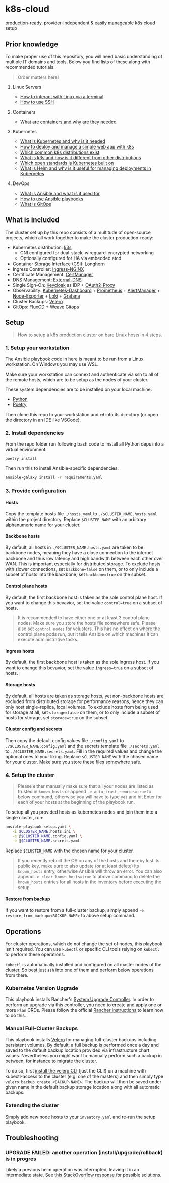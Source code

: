# k8s-cloud

production-ready, provider-independent & easily manageable k8s cloud setup

## Prior knowledge

To make proper use of this repository, you will need basic understanding of multiple IT domains and tools. Below you find lists of these along with recommended tutorials.

> Order matters here!

1. Linux Servers

   - [How to interact with Linux via a terminal](https://www.digitalocean.com/community/tutorials/an-introduction-to-linux-basics)
   - [How to use SSH](https://www.digitalocean.com/community/tutorials/how-to-use-ssh-to-connect-to-a-remote-server)

2. Containers

   - [What are containers and why are they needed](https://www.docker.com/resources/what-container/)

3. Kubernetes

   - [What is Kubernetes and why is it needed](https://kubernetes.io/docs/concepts/overview/)
   - [How to deploy and manage a simple web app with k8s](https://kubernetes.io/docs/tutorials/kubernetes-basics/)
   - [Which common k8s distributions exist](https://kubernetes.io/partners/#conformance)
   - [What is k3s and how is it different from other distributions](https://docs.k3s.io/)
   - [Which open standards is Kubernetes built on](https://medium.com/devops-mojo/kubernetes-open-standards-oci-cri-cni-csi-smi-cpi-overview-what-is-k8s-open-standards-introduction-a860905af6f7)
   - [What is Helm and why is it useful for managing deployments in Kubernetes](https://tanzu.vmware.com/developer/guides/helm-what-is/)

4. DevOps

   - [What is Ansible and what is it used for](https://dev.to/grayhat/devops-101-introduction-to-ansible-1n64)
   - [How to use Ansible playbooks](https://www.tutorialworks.com/ansible-run-playbook/)
   - [What is GitOps](https://www.weave.works/blog/what-is-gitops-really)

## What is included

The cluster set up by this repo consists of a multitude of open-source projects, which all work together to make the cluster production-ready:

- Kubernetes distribution: [k3s](https://github.com/k3s-io/k3s)
  - CNI configured for dual-stack, wireguard-encrypted networking
  - Optionally configured for HA via embedded etcd
- Container Storage Interface (CSI): [Longhorn](https://github.com/longhorn/longhorn)
- Ingress Controller: [Ingress-NGINX](https://github.com/kubernetes/ingress-nginx)
- Certificate Management: [CertManager](https://github.com/cert-manager/cert-manager)
- DNS Management: [External-DNS](https://github.com/kubernetes-sigs/external-dns)
- Single Sign-On: [Keycloak](https://github.com/keycloak/keycloak) as IDP + [OAuth2-Proxy](https://github.com/oauth2-proxy/oauth2-proxy)
- Observability: [Kubernetes-Dashboard](https://github.com/kubernetes/dashboard) + [Prometheus](https://github.com/prometheus/prometheus) + [AlertManager](https://github.com/prometheus/alertmanager) + [Node-Exporter](https://github.com/prometheus/node_exporter) + [Loki](https://github.com/grafana/loki) + [Grafana](https://github.com/grafana/grafana)
- Cluster Backups: [Velero](https://github.com/vmware-tanzu/velero)
- GitOps: [FluxCD](https://github.com/fluxcd/flux2) + [Weave Gitops](https://github.com/weaveworks/weave-gitops)

## Setup

> How to setup a k8s production cluster on bare Linux hosts in 4 steps.

### 1. Setup your workstation

The Ansible playbook code in here is meant to be run from a Linux workstation. On Windows you may use WSL.

Make sure your workstation can connext and authenticate via ssh to all of the remote hosts, which are to be setup as the nodes of your cluster.

These system dependencies are to be installed on your local machine.

- [Python](https://www.python.org/downloads/)
- [Poetry](https://python-poetry.org)

Then clone this repo to your workstation and `cd` into its directory (or open the directory in an IDE like VSCode).

### 2. Install dependencies

From the repo folder run following bash code to install all Python deps into a virtual environment:

```bash
poetry install
```

Then run this to install Ansible-specific dependencies:

```bash
ansible-galaxy install -r requirements.yaml
```

### 3. Provide configuration

#### Hosts

Copy the template hosts file `./hosts.yaml` to `./$CLUSTER_NAME.hosts.yaml` within the project directory. Replace `$CLUSTER_NAME` with an arbitrary alphanumeric name for your cluster.

#### Backbone hosts

By default, all hosts in `./$CLUSTER_NAME.hosts.yaml` are taken to be backbone nodes, meaning they have a close connection to the internet backbone and thus low latency and high bandwith between each other over WAN. This is important especially for distributed storage. To exclude hosts with slower connections, set `backbone=false` on them, or to only include a subset of hosts into the backbone, set `backbone=true` on the subset.

#### Control plane hosts

By default, the first backbone host is taken as the sole control plane host. If you want to change this bevavior, set the value `control=true` on a subset of hosts.

> It is recommended to have either one or at least 3 control plane nodes. Make sure you store the hosts file somewhere safe.
> Please also set `control nodes` for vclusters. This has no effect on where the control plane pods run, but it tells Ansible on which machines it can execute administrative tasks.

#### Ingress hosts

By default, the first backbone host is taken as the sole ingress host. If you want to change this bevavior, set the value `ingress=true` on a subset of hosts.

#### Storage hosts

By default, all hosts are taken as storage hosts, yet non-backbone hosts are excluded from distributed storage for performance reasons, hence they can only host single-replica, local volumes. To exclude hosts from being used for storage at all, set `storage=false` on them, or to only include a subset of hosts for storage, set `storage=true` on the subset.

#### Cluster config and secrets

Then copy the default config values file `./config.yaml` to `./$CLUSTER_NAME.config.yaml` and the secrets template file `./secrets.yaml` to `./$CLUSTER_NAME.secrets.yaml`. Fill in the required values and change the optional ones to your liking. Replace `$CLUSTER_NAME` with the chosen name for your cluster. Make sure you store these files somewhere safe.

### 4. Setup the cluster

> Please either manually make sure that all your nodes are listed as trusted in `known_hosts` or append `-e auto_trust_remotes=true` to below command, otherwise you will have to type `yes` and hit Enter for each of your hosts at the beginning of the playbook run.

To setup all you provided hosts as kubernetes nodes and join them into a single cluster, run:

```bash
ansible-playbook setup.yaml \
   -i $CLUSTER_NAME.hosts.ini \
   -e @$CLUSTER_NAME.config.yaml \
   -e @$CLUSTER_NAME.secrets.yaml
```

Replace `$CLUSTER_NAME` with the chosen name for your cluster.

> If you recently rebuilt the OS on any of the hosts and thereby lost its public key, make sure to also update (or at least delete) its `known_hosts` entry, otherwise Ansible will throw an error. You can also append `-e clear_known_hosts=true` to above command to delete the `known_hosts` entries for all hosts in the inventory before executing the setup.

#### Restore from backup

If you want to restore from a full-cluster backup, simply append `-e restore_from_backup=<BACKUP-NAME>` to above setup command.

## Operations

For cluster operations, which do not change the set of nodes, this playbook isn't required. You can use `kubectl` or specific CLI tools relying on `kubectl` to perform these operations.

`kubectl` is automatically installed and configured on all master nodes of the cluster. So best just `ssh` into one of them and perform below operations from there.

### Kubernetes Version Upgrade

This playbook installs Rancher's [System Upgrade Controller](https://github.com/rancher/system-upgrade-controller). In order to perform an upgrade via this controller, you need to create and apply one or more `Plan` CRDs. Please follow the official [Rancher instructions](https://docs.k3s.io/upgrades/automated#configure-plans) to learn how to do this.

### Manual Full-Cluster Backups

This playbook installs [Velero](https://velero.io/) for managing full-cluster backups including persistent volumes. By default, a full backup is performed once a day and saved to the dafault backup location provided via infrastructure chart values. Nevertheless you might want to manually perform such a backup in between, for instance to migrate the cluster.

To do so, first [install the velero CLI](https://velero.io/docs/v1.9/basic-install/#install-the-cli) (just the CLI!) on a machine with kubectl-access to the cluster (e.g. one of the masters) and then simply type `velero backup create <BACKUP-NAME>`. The backup will then be saved under given name in the default backup storage location along with all automatic backups.

### Extending the cluster

Simply add new node hosts to your `inventory.yaml` and re-run the setup playbook.

## Troubleshooting

### UPGRADE FAILED: another operation (install/upgrade/rollback) is in progres

Likely a previous helm operation was interrupted, leaving it in an intermediate state. See [this StackOverflow response](https://stackoverflow.com/a/71663688) for possible solutions.
